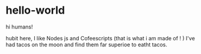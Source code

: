 # hello-world

hi humans!

hubit here, I like Nodes js and Cofeescripts (that is what i am made of ! )
I've had tacos on the moon and find them far superioe to eatht tacos.



